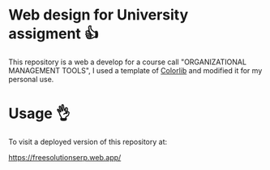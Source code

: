 # Web design for University assigment :+1:

This repository is a web a develop for a course call "ORGANIZATIONAL MANAGEMENT TOOLS", I used a template of [Colorlib](https://colorlib.com/) and modified it for my personal use.

# Usage :ok_hand:

To visit a deployed version of this repository at:

https://freesolutionserp.web.app/